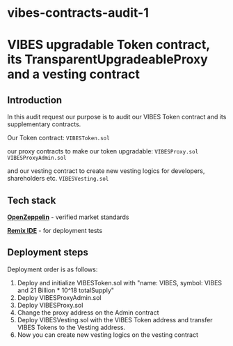 # vibes-contracts-audit-1

# VIBES upgradable Token contract, its TransparentUpgradeableProxy and a vesting contract

## Introduction

In this audit request our purpose is to audit our VIBES Token contract and its supplementary contracts.

Our Token contract:
`VIBESToken.sol`

our proxy contracts to make our token upgradable:
`VIBESProxy.sol`
`VIBESProxyAdmin.sol`

and our vesting contract to create new vesting logics for developers, shareholders etc.
`VIBESVesting.sol`

## Tech stack

[**OpenZeppelin**](https://openzeppelin.com/) - verified market standards

[**Remix IDE**](https://remix.ethereum.org/) - for deployment tests

## Deployment steps

Deployment order is as follows:

1. Deploy and initialize VIBESToken.sol with "name: VIBES, symbol: VIBES and 21 Billion * 10^18 totalSupply"
2. Deploy VIBESProxyAdmin.sol
3. Deploy VIBESProxy.sol
4. Change the proxy address on the Admin contract
5. Deploy VIBESVesting.sol with the VIBES Token address and transfer VIBES Tokens to the Vesting address.
6. Now you can create new vesting logics on the vesting contract


